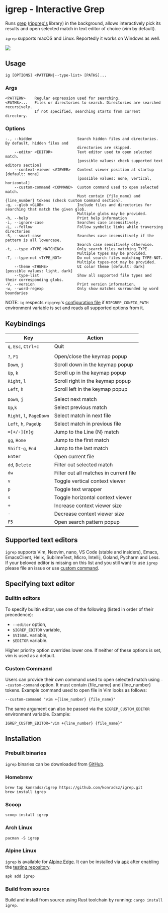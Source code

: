 # igrep - Interactive Grep
Runs [grep](https://crates.io/crates/grep) ([ripgrep's](https://github.com/BurntSushi/ripgrep/) library) in the background, allows interactively pick its results and open selected match in text editor of choice (vim by default).

`igrep` supports macOS and Linux. Reportedly it works on Windows as well.

<img src="./assets/v1_0_0.gif"/>

## Usage
`ig [OPTIONS] <PATTERN|--type-list> [PATHS]...`

### Args
```
<PATTERN>    Regular expression used for searching.
<PATHS>...   Files or directories to search. Directories are searched recursively.
             If not specified, searching starts from current directory.
```

### Options
```
-., --hidden                    Search hidden files and directories. By default, hidden files and
                                directories are skipped.
    --editor <EDITOR>           Text editor used to open selected match.
                                [possible values: check supported text editors section]
    --context-viewer <VIEWER>   Context viewer position at startup [default: none]
                                [possible values: none, vertical, horizontal]
    --custom-command <COMMAND>  Custom command used to open selected match.
                                Must contain {file_name} and {line_number} tokens (check Custom Command section).
-g, --glob <GLOB>               Include files and directories for searching that match the given glob.
                                Multiple globs may be provided.
-h, --help                      Print help information
-i, --ignore-case               Searches case insensitively.
-L, --follow                    Follow symbolic links while traversing directories
-S, --smart-case                Searches case insensitively if the pattern is all lowercase.
                                Search case sensitively otherwise.
-t, --type <TYPE_MATCHING>      Only search files matching TYPE.
                                Multiple types may be provided.
-T, --type-not <TYPE_NOT>       Do not search files matching TYPE-NOT.
                                Multiple types-not may be provided.
    --theme <THEME>             UI color theme [default: dark] [possible values: light, dark]
    --type-list                 Show all supported file types and their corresponding globs.
-V, --version                   Print version information.
-w, --word-regexp               Only show matches surrounded by word boundaries
```
NOTE: `ig` respects `ripgrep`'s [configuration file](https://github.com/BurntSushi/ripgrep/blob/master/GUIDE.md#configuration-file) if `RIPGREP_CONFIG_PATH` environment variable is set and reads all supported options from it.

## Keybindings
<!-- The markers above and below the table are required for build script -->
<!-- keybindings start -->
| Key                      | Action                                 |
| ------------------------ | -------------------------------------- |
| `q`, `Esc`, `Ctrl+c`     | Quit                                   |
|                          |                                        |
| `?`, `F1`                | Open/close the keymap popup            |
| `Down`, `j`              | Scroll down in the keymap popup        |
| `Up`, `k`                | Scroll up in the keymap popup          |
| `Right`, `l`             | Scroll right in the keymap popup       |
| `Left`, `h`              | Scroll left in the keymap popup        |
|                          |                                        |
| `Down`, `j`              | Select next match                      |
| `Up`,`k`                 | Select previous match                  |
| `Right`, `l`, `PageDown` | Select match in next file              |
| `Left`, `h`, `PageUp`    | Select match in previous file          |
| `=[+/-]{n}g`             | Jump to the Line {N} match             |
| `gg`, `Home`             | Jump to the first match                |
| `Shift-g`, `End`         | Jump to the last match                 |
| `Enter`                  | Open current file                      |
| `dd`, `Delete`           | Filter out selected match              |
| `dw`                     | Filter out all matches in current file |
| `v`                      | Toggle vertical context viewer         |
| `p`                      | Toggle text wrapper                    |
| `s`                      | Toggle horizontal context viewer       |
| `+`                      | Increase context viewer size           |
| `-`                      | Decrease context viewer size           |
| `F5`                     | Open search pattern popup              |
<!-- keybindings end -->

## Supported text editors
`igrep` supports Vim, Neovim, nano, VS Code (stable and insiders), Emacs, EmacsClient, Helix, SublimeText, Micro, Intellij, Goland, Pycharm and Less. If your beloved editor is missing on this list and you still want to use `igrep` please file an issue or use [custom command](#custom-command).

## Specifying text editor
### Builtin editors
To specify builtin editor, use one of the following (listed in order of their precedence):
- `--editor` option,
- `$IGREP_EDITOR` variable,
- `$VISUAL` variable,
- `$EDITOR` variable.

Higher priority option overrides lower one. If neither of these options is set, vim is used as a default.

### Custom Command
Users can provide their own command used to open selected match using `--custom-command` option. It must contain {file_name} and {line_number} tokens. Example command used to open file in Vim looks as follows:

`--custom-command "vim +{line_number} {file_name}"`

The same argument can also be passed via the `$IGREP_CUSTOM_EDITOR` environment variable. Example:

`IGREP_CUSTOM_EDITOR="vim +{line_number} {file_name}"`

## Installation
### Prebuilt binaries
`igrep` binaries can be downloaded from [GitHub](https://github.com/konradsz/igrep/releases).
### Homebrew
```
brew tap konradsz/igrep https://github.com/konradsz/igrep.git
brew install igrep
```
### Scoop
```
scoop install igrep
```
### Arch Linux
```
pacman -S igrep
```
### Alpine Linux

`igrep` is available for [Alpine Edge](https://pkgs.alpinelinux.org/packages?name=igrep&branch=edge). It can be installed via [apk](https://wiki.alpinelinux.org/wiki/Alpine_Package_Keeper) after enabling the [testing repository](https://wiki.alpinelinux.org/wiki/Repositories).

```
apk add igrep
```

### Build from source
Build and install from source using Rust toolchain by running: `cargo install igrep`.
